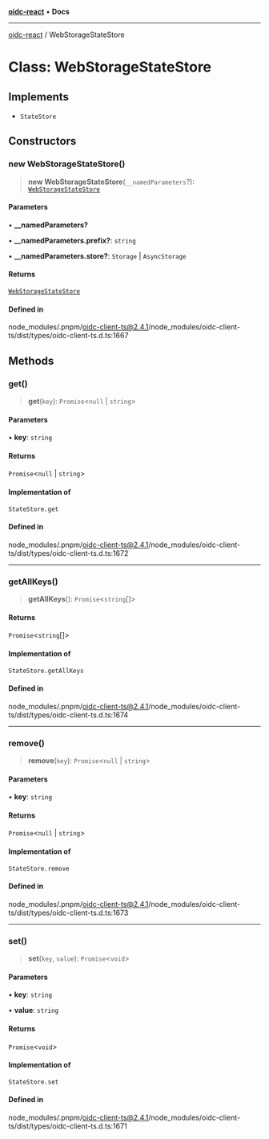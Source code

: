 [**oidc-react**](../README.md) • **Docs**

***

[oidc-react](../README.md) / WebStorageStateStore

# Class: WebStorageStateStore

## Implements

- `StateStore`

## Constructors

### new WebStorageStateStore()

> **new WebStorageStateStore**(`__namedParameters`?): [`WebStorageStateStore`](WebStorageStateStore.md)

#### Parameters

• **\_\_namedParameters?**

• **\_\_namedParameters.prefix?**: `string`

• **\_\_namedParameters.store?**: `Storage` \| `AsyncStorage`

#### Returns

[`WebStorageStateStore`](WebStorageStateStore.md)

#### Defined in

node\_modules/.pnpm/oidc-client-ts@2.4.1/node\_modules/oidc-client-ts/dist/types/oidc-client-ts.d.ts:1667

## Methods

### get()

> **get**(`key`): `Promise`\<`null` \| `string`\>

#### Parameters

• **key**: `string`

#### Returns

`Promise`\<`null` \| `string`\>

#### Implementation of

`StateStore.get`

#### Defined in

node\_modules/.pnpm/oidc-client-ts@2.4.1/node\_modules/oidc-client-ts/dist/types/oidc-client-ts.d.ts:1672

***

### getAllKeys()

> **getAllKeys**(): `Promise`\<`string`[]\>

#### Returns

`Promise`\<`string`[]\>

#### Implementation of

`StateStore.getAllKeys`

#### Defined in

node\_modules/.pnpm/oidc-client-ts@2.4.1/node\_modules/oidc-client-ts/dist/types/oidc-client-ts.d.ts:1674

***

### remove()

> **remove**(`key`): `Promise`\<`null` \| `string`\>

#### Parameters

• **key**: `string`

#### Returns

`Promise`\<`null` \| `string`\>

#### Implementation of

`StateStore.remove`

#### Defined in

node\_modules/.pnpm/oidc-client-ts@2.4.1/node\_modules/oidc-client-ts/dist/types/oidc-client-ts.d.ts:1673

***

### set()

> **set**(`key`, `value`): `Promise`\<`void`\>

#### Parameters

• **key**: `string`

• **value**: `string`

#### Returns

`Promise`\<`void`\>

#### Implementation of

`StateStore.set`

#### Defined in

node\_modules/.pnpm/oidc-client-ts@2.4.1/node\_modules/oidc-client-ts/dist/types/oidc-client-ts.d.ts:1671
